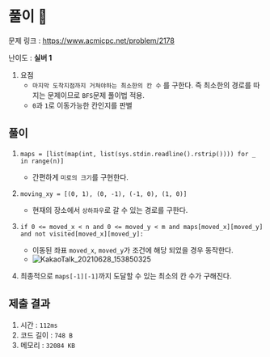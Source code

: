 # 풀이 :notebook:

   문제 링크 : https://www.acmicpc.net/problem/2178
   
   난이도 : __실버 1__
   
1. 요점
   - `마지막 도착지점까지 거쳐야하는 최소한의 칸 수` 를 구한다. 즉 최소한의 경로를 따지는 문제이므로 `BFS`문제 풀이법 적용.
   - `0`과 `1`로 이동가능한 칸인지를 판별
   
## 풀이

1. `maps = [list(map(int, list(sys.stdin.readline().rstrip()))) for _ in range(n)]`

   - 간편하게 `미로의 크기`를 구현한다.

2. `moving_xy = [(0, 1), (0, -1), (-1, 0), (1, 0)]`

   - 현재의 장소에서 `상하좌우`로 갈 수 있는 경로를 구한다.
  
3. `if 0 <= moved_x < n and 0 <= moved_y < m and maps[moved_x][moved_y] and not visited[moved_x][moved_y]:`

   - 이동된 좌표 `moved_x`, `moved_y`가 조건에 해당 되었을 경우 동작한다.
   - ![KakaoTalk_20210628_153850325](https://user-images.githubusercontent.com/84619866/123592264-f7581080-d827-11eb-9d79-255c5be2d093.jpg)

4. 최종적으로 `maps[-1][-1]`까지 도달할 수 있는 최소의 칸 수가 구해진다.

## 제출 결과

1. 시간 : `112ms`
2. 코드 길이 : `748 B`
3. 메모리 : `32084 KB`